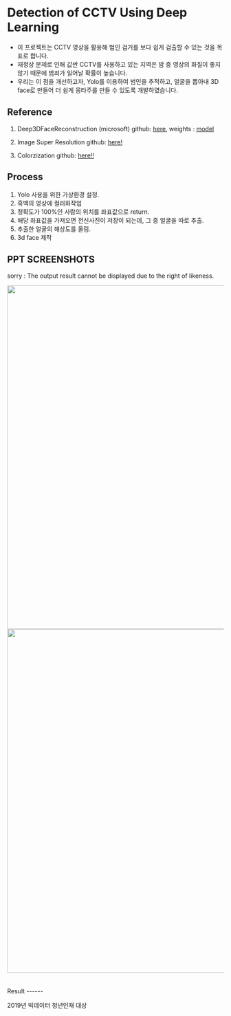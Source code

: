 # Detection of CCTV Using Deep Learning

* 이 프로젝트는 CCTV 영상을 활용해 범인 검거를 보다 쉽게 검출할 수 있는 것을 목표로 합니다.
* 재정상 문제로 인해 값싼 CCTV를 사용하고 있는 지역은 밤 중 영상의 화질이 좋지 않기 때문에 범죄가 일어날 확률이 높습니다. 
* 우리는 이 점을 개선하고자, Yolo를 이용하여 범인을 추적하고, 얼굴을 뽑아내 3D face로 만들어 더 쉽게 몽타주를 만들 수 있도록 개발하였습니다.

Reference
----

1. Deep3DFaceReconstruction (microsoft) github: [here], weights : [model]

[here]: https://github.com/microsoft/Deep3DFaceReconstruction

[model]:https://faces.dmi.unibas.ch/bfm/

2. Image Super Resolution github: [here!]

[here!]:https://github.com/idealo/image-super-resolution

3. Colorzization github: [here!!]

[here!!]:https://github.com/jantic/DeOldify


Process
----

1. Yolo 사용을 위한 가상환경 설정.
2. 흑백의 영상에 컬러화작업
3. 정확도가 100%인 사람의 위치를 좌표값으로 return.
4. 해당 좌표값을 가져오면 전신사진이 저장이 되는데, 그 중 얼굴을 따로 추출. 
5. 추출한 얼굴의 해상도를 올림.
6. 3d face 제작

PPT SCREENSHOTS
--------
sorry : The output result cannot be displayed due to the right of likeness.

<div>
<img width="800" src="https://user-images.githubusercontent.com/39688690/72540921-f7c74a80-38c4-11ea-97af-b88d33a8971f.png">
</div> 

<div>
<img width="800" src="https://user-images.githubusercontent.com/39688690/72540926-fa29a480-38c4-11ea-8be8-eb5b1de1bb3d.png">
</div> 

</br>
</br>
Result
------

2019년 빅데이터 청년인재 대상

</br>
</br>


